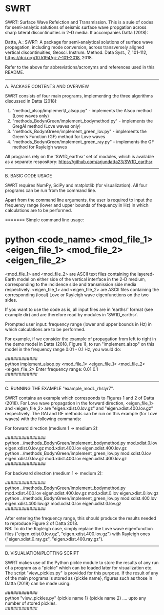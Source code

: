 # SWRT
SWRT: Surface Wave Refelction and Transmission. This is a suie of codes for semi-analytic solutions of seismic surface wave propgation across sharp lateral discontinuities in 2-D media.  It accompanies Datta (2018):

Datta, A.: SWRT: A package for semi-analytical solutions of surface wave propagation, including mode conversion, across transversely aligned vertical discontinuities, Geosci. Instrum. Method. Data Syst., 7, 101-112, https://doi.org/10.5194/gi-7-101-2018, 2018.

Refer to the above for abbreviations/acronyms and references used in this README.

**********************************************************************************************
A. PACKAGE CONTENTS AND OVERVIEW

SWRT consists of four main programs, implementing the three algorithms discussed in Datta (2018):

1. "method\_alsop/implemen\t_alsop.py" - implements the Alsop method (Love waves only)
2. "methods\_BodynGreen/implement\_bodymethod.py" - implements the GregAl method (Love waves only)
3. "methods\_BodynGreen/implement\_green\_lov.py" - implements the Green's Function (GF) method for Love waves
4. "methods\_BodynGreen/implement\_green\_ray.py" - implements the GF method for Rayleigh waves

All programs rely on the 'SW1D_earthsr' set of modules, which is available as a separate respository:
https://github.com/arjundatta23/SW1D_earthsr

**********************************************************************************************
B. BASIC CODE USAGE

SWRT requires NumPy, SciPy and matplotlib (for visualization). All four programs can be run from the command line.

Apart from the command line arguments, the user is required to input the frequency range (lower and upper bounds of frequency in Hz) in which calculations are to be performed.

=======
Simple command line usage:

python <code_name> <mod\_file\_1> <eigen\_file\_1> <mod\_file\_2> <eigen\_file\_2>
=======
<mod\_file\_1> and <mod\_file\_2> are ASCII text files containing the layered-Earth model on either side of the vertical interface in the 2-D medium, corresponding to the incidence side and transmission side media respectively.
<eigen\_file\_1> and <eigen\_file\_2> are ASCII files containing the corresponding (local) Love or Rayleigh wave eigenfunctions on the two sides.

If you want to use the code as is, all input files are in 'earthsr' format (see example dir) and are therefore read by modules in 'SW1D_earthsr'.

Prompted user input: frequency range (lower and upper bounds in Hz) in which calculations are to be performed.

For example, if we consider the example of propagation from left to right in the demo model in Datta (2018, Figure 1),
to run "implement\_alsop" on this model in the frequency range 0.01 - 0.1 Hz, you would do:

############  
python implement_alsop.py <mod\_file\_1> <eigen\_file\_1> <mod\_file\_2> <eigen\_file\_2>
<SOME CODE OUTPUT>
Enter frequency range: 0.01 0.1  
############  

**********************************************************************************************
C. RUNNING THE EXAMPLE "example\_modL\_rhslyr7".

SWRT contains an example which corresponds to Figures 1 and 2 of Datta (2018). For Love wave propagation in the forward direction, <eigen\_file\_1> and <eigen\_file\_2> are "eigen.xdist.0.lov.gz" and "eigen.xdist.400.lov.gz" respectively. The GAl and GF methods can be run on this example (for Love waves) with the following commands:

For forward direction (medium 1 -> medium 2):

###############  
python ../methods_BodynGreen/implement_bodymethod.py mod.xdist.0.lov eigen.xdist.0.lov.gz mod.xdist.400.lov eigen.xdist.400.lov.gz  
python ../methods_BodynGreen/implement_green_lov.py mod.xdist.0.lov eigen.xdist.0.lov.gz mod.xdist.400.lov eigen.xdist.400.lov.gz  
###############  

For backward direction (medium 1 <- medium 2):

###############  
python ../methods_BodynGreen/implement_bodymethod.py mod.xdist.400.lov eigen.xdist.400.lov.gz mod.xdist.0.lov eigen.xdist.0.lov.gz  
python ../methods_BodynGreen/implement_green_lov.py mod.xdist.400.lov eigen.xdist.400.lov.gz mod.xdist.0.lov eigen.xdist.0.lov.gz  
###############    

After entering the frequency range, this should produce the results needed to reproduce Figure 2 of Datta 2018.  
NB: To do the Rayleigh case, simply replace the Love wave eigenfunction files ("eigen.xdist.0.lov.gz", "eigen.xdist.400.lov.gz") with Rayleigh ones ("eigen.xdist.0.ray.gz", "eigen.xdist.400.ray.gz").

**********************************************************************************************
D. VISUALIATION/PLOTTING SCRIPT

SWRT makes use of the Python pickle module to store the results of any run of a program as a "pickle" which can be loaded later for visualization etc. The script "view_pickles.py" is provided for this purpose. If the result of any of the main programs is stored as {pickle name}, figures such as those in Datta (2018) can be made using:

############  
python "view_pickles.py" {pickle name 1} {pickle name 2} .... upto any number of stored pickles.  
############
